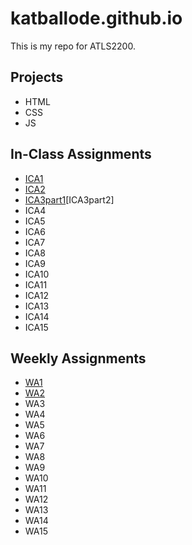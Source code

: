# katballode.github.io

This is my repo for ATLS2200.

## Projects

- HTML
- CSS
- JS

## In-Class Assignments

- [ICA1](https://docs.google.com/document/d/1gXUa0FQ6lnlXCiCBjELnI0xhBYzZiOd4etElbztcwoo/edit?usp=sharing)
- [ICA2](https://docs.google.com/document/d/11DRilTb0F4fm3RGShvfvzrda7Vk0WCQ9qtxzAWxOGlo/edit?usp=sharing)
- [ICA3part1](https://katballode.github.io/ica/ica3a.html)[ICA3part2]
- ICA4
- ICA5
- ICA6
- ICA7
- ICA8
- ICA9
- ICA10
- ICA11
- ICA12
- ICA13
- ICA14
- ICA15

## Weekly Assignments

- [WA1](https://katballode.github.io/wa/wa1.html)
- [WA2](https://katballode.github.io/wa/wa2.html)
- WA3
- WA4
- WA5
- WA6
- WA7
- WA8
- WA9
- WA10
- WA11
- WA12
- WA13
- WA14
- WA15
